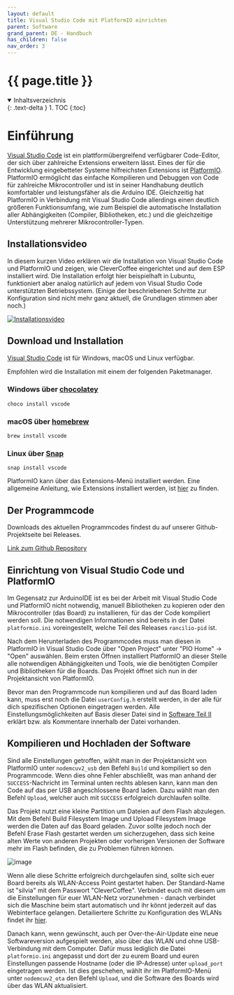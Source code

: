 ```yaml
---
layout: default
title: Visual Studio Code mit PlatformIO einrichten
parent: Software
grand_parent: DE - Handbuch
has_children: false
nav_order: 3
---
```


#   {{ page.title }}

<details open markdown="block">
  <summary>
    Inhaltsverzeichnis
  </summary>
  {: .text-delta }
1. TOC
{:toc}
</details>

# Einführung

[Visual Studio Code](https://code.visualstudio.com/) ist ein plattformübergreifend verfügbarer Code-Editor, der sich über zahlreiche Extensions erweitern lässt. Eines der für die Entwicklung eingebetteter Systeme hilfreichsten Extensions ist [PlatformIO](https://platformio.org/). PlatformIO ermöglicht das einfache Kompilieren und Debuggen von Code für zahlreiche Mikrocontroller und ist in seiner Handhabung deutlich komfortabler und leistungsfäher als die Arduino IDE. Gleichzeitig hat PlatformIO in Verbindung mit Visual Studio Code allerdings einen deutlich größeren Funktionsumfang, wie zum Beispiel die automatische Installation aller Abhängigkeiten (Compiler, Bibliotheken, etc.) und die gleichzeitige Unterstützung mehrerer Mikrocontroller-Typen.

## Installationsvideo

In diesem kurzen Video erklären wir die Installation von Visual Studio Code und PlatformIO und zeigen, wie CleverCoffee eingerichtet und auf dem ESP installiert wird. Die Installation erfolgt hier beispielhaft in Lubuntu, funktioniert aber analog natürlich auf jedem von Visual Studio Code unterstützten Betriebssystem.
(Einige der beschriebenen Schritte zur Konfiguration sind nicht mehr ganz aktuell, die Grundlagen stimmen aber noch.)

[![Installationsvideo](http://i3.ytimg.com/vi/OpYECpZG_FE/hqdefault.jpg)](https://www.youtube.com/watch?v=OpYECpZG_FE)

## Download und Installation

[Visual Studio Code](https://code.visualstudio.com) ist für Windows, macOS und Linux verfügbar.

Empfohlen wird die Installation mit einem der folgenden Paketmanager.

### Windows über [chocolatey](https://chocolatey.org/)

```choco install vscode```

### macOS über [homebrew](https://brew.sh)

```brew install vscode```

### Linux über [Snap](https://snapcraft.io/)

```snap install vscode```

PlatformIO kann über das Extensions-Menü installiert werden. Eine allgemeine Anleitung, wie Extensions installiert werden, ist [hier](https://code.visualstudio.com/docs/editor/extension-gallery) zu finden. 

## Der Programmcode

Downloads des aktuellen Programmcodes findest du auf unserer Github-Projektseite bei Releases.

[Link zum Github Repository](https://github.com/rancilio-pid/ranciliopid/releases)

## Einrichtung von Visual Studio Code und PlatformIO

Im Gegensatz zur ArduinoIDE ist es bei der Arbeit mit Visual Studio Code und PlatformIO nicht notwendig, manuell Bibliotheken zu kopieren oder den Mikrocontroller (das Board) zu installieren, für das der Code kompiliert werden soll. Die notwendigen Informationen sind bereits in der Datei `platformio.ini` voreingestellt, welche Teil des Releases `rancilio-pid` ist.

Nach dem Herunterladen des Programmcodes muss man diesen in PlatformIO in Visual Studio Code über "Open Project" unter "PIO Home" -> "Open" auswählen. Beim ersten Öffnen installiert PlatformIO an dieser Stelle alle notwendigen Abhängigkeiten und Tools, wie die benötigten Compiler und Bibliotheken für die Boards. Das Projekt öffnet sich nun in der Projektansicht von PlatformIO.

Bevor man den Programmcode nun kompilieren und auf das Board laden kann, muss erst noch die Datei `userConfig.h` erstellt werden, in der alle für dich spezifischen Optionen eingetragen werden. Alle Einstellungsmöglichkeiten auf Basis dieser Datei sind in [Software Teil II](../software-part-II.md#userconfigh) erklärt bzw. als Kommentare innerhalb der Datei vorhanden.

## Kompilieren und Hochladen der Software

Sind alle Einstellungen getroffen, wählt man in der Projektansicht von PlatformIO unter  `nodemcuv2_usb` den Befehl `Build` und kompiliert so den Programmcode. Wenn dies ohne Fehler abschließt, was man anhand der `SUCCESS`-Nachricht im Terminal unten rechts ablesen kann, kann man den Code auf das per USB angeschlossene Board laden. Dazu wählt man den Befehl `Upload`, welcher auch mit `SUCCESS` erfolgreich durchlaufen sollte.

Das Projekt nutzt eine kleine Partition um Dateien auf dem Flash abzulegen. Mit dem Befehl Build Filesystem Image und Upload Filesystem Image werden die Daten auf das Board geladen. Zuvor sollte jedoch noch der Befehl Erase Flash gestartet werden um sicherzugehen, dass sich keine alten Werte von anderen Projekten oder vorherigen Versionen der Software mehr im Flash befinden, die zu Problemen führen können.

![image](https://user-images.githubusercontent.com/1299533/193664274-e8e294b8-0a34-405f-929e-6899b6080966.png)

Wenn alle diese Schritte erfolgreich durchgelaufen sind, sollte sich euer Board bereits als WLAN-Access Point gestartet haben. Der Standard-Name ist "silvia" mit dem Passwort "CleverCoffee". Verbindet euch mit diesem um die Einstellungen für euer WLAN-Netz vorzunehmen - danach verbindet sich die Maschine beim start automatisch und ihr könnt jederzeit auf das Webinterface gelangen. Detailiertere Schritte zu Konfiguration des WLANs findet ihr [hier](ErsteinrichtungWLAN.md).

Danach kann, wenn gewünscht, auch per Over-the-Air-Update eine neue Softwareversion aufgespielt werden, also über das WLAN und ohne USB-Verbindung mit dem Computer. Dafür muss lediglich die Datei `platformio.ini` angepasst und dort der zu eurem Board und euren Einstellungen passende Hostname (oder die IP-Adresse) unter `upload_port` eingetragen werden. Ist dies geschehen, wählt ihr im PlatformIO-Menü unter `nodemcuv2_ota` den Befehl `Upload`, und die Software des Boards wird über das WLAN aktualisiert. 
<!-- Dieser Prozess ist für die ArduinoIDE kurz [hier](../software-part-II.md#ota-1) erklärt.  -->